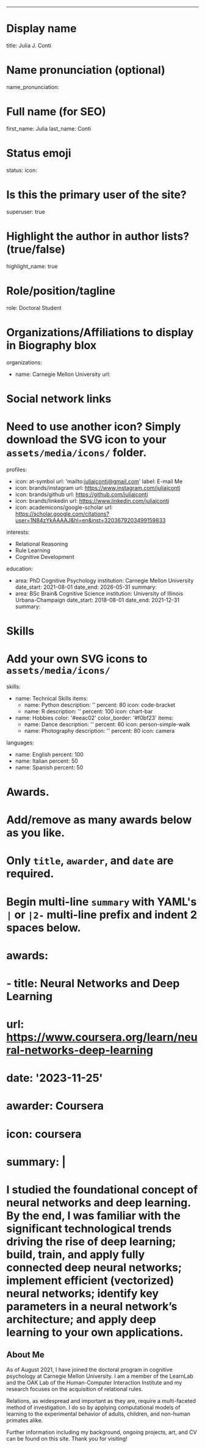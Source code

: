 ---
# Display name
title: Julia J. Conti

# Name pronunciation (optional)
name_pronunciation:

# Full name (for SEO)
first_name: Julia
last_name: Conti

# Status emoji
status:
  icon: 

# Is this the primary user of the site?
superuser: true

# Highlight the author in author lists? (true/false)
highlight_name: true

# Role/position/tagline
role: Doctoral Student

# Organizations/Affiliations to display in Biography blox
organizations:
  - name: Carnegie Mellon University
    url: 

# Social network links
# Need to use another icon? Simply download the SVG icon to your `assets/media/icons/` folder.
profiles:
  - icon: at-symbol
    url: 'mailto:juliajconti@gmail.com'
    label: E-mail Me
  - icon: brands/instagram
    url: https://www.instagram.com/juliajconti
  - icon: brands/github
    url: https://github.com/juliajconti
  - icon: brands/linkedin
    url: https://www.linkedin.com/juliajconti
  - icon: academicons/google-scholar
    url: https://scholar.google.com/citations?user=1N84zYkAAAAJ&hl=en&inst=3203679203499159833

interests:
  - Relational Reasoning
  - Rule Learning
  - Cognitive Development

education:
  - area: PhD Cognitive Psychology
    institution: Carnegie Mellon University
    date_start: 2021-08-01
    date_end: 2026-05-31
    summary: 
  - area: BSc Brain& Cognitive Science
    institution: University of Illinois Urbana-Champaign
    date_start: 2018-08-01
    date_end: 2021-12-31
    summary: 
# Skills
# Add your own SVG icons to `assets/media/icons/`
skills:
  - name: Technical Skills
    items:
      - name: Python
        description: ''
        percent: 80
        icon: code-bracket
      - name: R
        description: ''
        percent: 100
        icon: chart-bar
  - name: Hobbies
    color: '#eeac02'
    color_border: '#f0bf23'
    items:
      - name: Dance
        description: ''
        percent: 60
        icon: person-simple-walk
      - name: Photography
        description: ''
        percent: 80
        icon: camera

languages:
  - name: English
    percent: 100
  - name: Italian
    percent: 50
  - name: Spanish
    percent: 50

# Awards.
#   Add/remove as many awards below as you like.
#   Only `title`, `awarder`, and `date` are required.
#   Begin multi-line `summary` with YAML's `|` or `|2-` multi-line prefix and indent 2 spaces below.
# awards:
#   - title: Neural Networks and Deep Learning
#     url: https://www.coursera.org/learn/neural-networks-deep-learning
#     date: '2023-11-25'
#     awarder: Coursera
#     icon: coursera
#     summary: |
#       I studied the foundational concept of neural networks and deep learning. By the end, I was familiar with the significant technological trends driving the rise of deep learning; build, train, and apply fully connected deep neural networks; implement efficient (vectorized) neural networks; identify key parameters in a neural network’s architecture; and apply deep learning to your own applications.
## About Me

As of August 2021, I have joined the doctoral program in cognitive psychology at Carnegie Mellon University. I am a member of the LearnLab and the OAK Lab of the Human-Computer Interaction Institute and my research focuses on the acquisition of relational rules.

Relations, as widespread and important as they are, require a multi-faceted method of investigation. I do so by applying computational models of learning to the experimental behavior of adults, children, and non-human primates alike.

Further information including my background, ongoing projects, art, and CV can be found on this site. Thank you for visiting!

